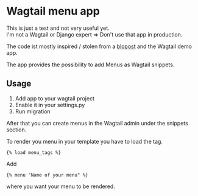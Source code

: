 # Wagtail menu app

This is just a test and not very useful yet.  
I'm not a Wagtail or Django expert => Don't use that app in production.

The code ist mostly inspired / stolen from a [blopost](http://jordijoan.me/simple-orderable-menus-wagtail/) and the Wagtail demo app.

The app provides the possibility to add Menus as Wagtail snippets.


## Usage

1. Add app to your wagtail project
2. Enable it in your settings.py
3. Run migration

After that you can create menus in the Wagtail admin under the snippets section.

To render you menu in your template you have to load the tag.
```
{% load menu_tags %}
```
Add
```
{% menu "Name of your menu" %}
```
where you want your menu to be rendered.
